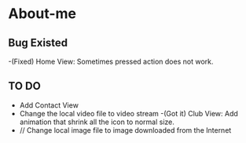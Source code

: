 # About-me

## Bug Existed
-(Fixed) Home View: Sometimes pressed action does not work.

## TO DO

- Add Contact View
- Change the local video file to video stream
-(Got it) Club View: Add animation that shrink all the icon to normal size.
- // Change local image file to image downloaded from the Internet
